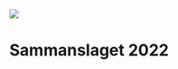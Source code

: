 <img src="https://media.giphy.com/media/3oEjHQTIhioOYUpzMs/giphy-downsized-large.gif">

# Sammanslaget 2022



